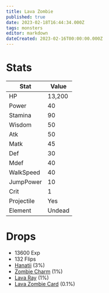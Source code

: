 ```yaml
---
title: Lava Zombie
published: true
date: 2023-02-18T16:44:34.000Z
tags: monsters
editor: markdown
dateCreated: 2023-02-16T00:00:00.000Z
---
```


# Stats
|Stat|Value|
|-|-|
|HP|13,200|
|Power|40|
|Stamina|90|
|Wisdom|50|
|Atk|50|
|Matk|45|
|Def|30|
|Mdef|40|
|WalkSpeed|40|
|JumpPower|10|
|Crit|1|
|Projectile|Yes|
|Element|Undead|

# Drops
 * 13600 Exp
 * 132 Flips
 * [Hanatii](/items/hanatii.md) (3%)
 * [Zombie Charm](/items/zombie-charm.md) (1%)
 * [Lava Ray](/items/lava-ray.md) (1%)
 * [Lava Zombie Card](/items/lava-zombie-card.md) (0.1%)
